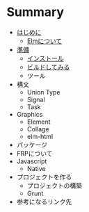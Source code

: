 # Summary

* [はじめに](README.md)
   * [Elmについて](aboutElm.md)
* [準備](elm.md)
   * [インストール](install.md)
   * [ビルドしてみる](makeElm.md)
   * ツール
* 構文
   * Union Type
   * Signal
   * Task
* Graphics
   * Element
   * Collage
   * elm-html
* パッケージ
* FRPについて
* Javascript
   * Native 
* プロジェクトを作る
   * プロジェクトの構築
   * Grunt
* 参考になるリンク先

